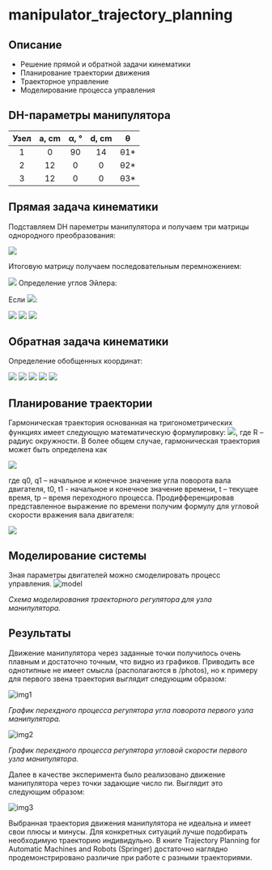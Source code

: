 # manipulator_trajectory_planning
## Описание
- Решение прямой и обратной задачи кинематики
- Планирование траектории движения
- Траекторное управление
- Моделирование процесса управления

## DH-параметры манипулятора
| Узел | a, cm | α, ° | d, cm | θ |
|:----:|:------:|:------------:|:------:|:-------:|
| 1 | 0 | 90 | 14 | θ1* |
| 2 | 12 | 0 | 0 | θ2* |
|3| 12 | 0 | 0 | θ3* |

## Прямая задача кинематики
Подставляем DH пареметры манипулятора и получаем три матрицы однородного преобразования:  

<img src="https://latex.codecogs.com/gif.latex?T_i=\begin{bmatrix}cos(\theta)&-sin(\theta)cos(\alpha)&sin(\theta)sin(\alpha)&a\cdot\cos(\theta)\\sin(\theta)&cos(\theta)cos(\alpha)&-cos(\theta)sin(\alpha)&a\cdot\sin(\alpha)\\0&sin(\alpha)&cos(\alpha)&d\\0&0&0&1\end{bmatrix}">  

Итоговую матрицу получаем последовательным перемножением:  

<img src="https://latex.codecogs.com/gif.latex?T=T_1\cdot\;T_2\cdot\;T_3=\begin{bmatrix}r_1_1&r_1_2&r_1_3&x\\r_2_1&r_2_2&r_2_3&y\\r_3_1&r_3_2&r_3_3&z\\0&0&0&1\end{bmatrix}">  
Определение углов Эйлера:  

Если <img src="https://latex.codecogs.com/gif.latex?r_3_3\neq\pm\1">:  

<img src="https://latex.codecogs.com/gif.latex?\theta=atan2(\pm\sqrt{1-r_3_3^2},r_3_3)">  

<img src="https://latex.codecogs.com/gif.latex?\phi=atan2(\pm\;r_2_3,\pm\;r_1_3)">  

<img src="https://latex.codecogs.com/gif.latex?\psi=atan2(\pm\;r_3_2,\mp\;r_3_1)">

## Обратная задача кинематики
Определение обобщенных координат:  

<img src="https://latex.codecogs.com/gif.latex?\theta_1=atan2(y,x)">  

<img src="https://latex.codecogs.com/gif.latex?l_{horizontal}=\sqrt{x^2+y^2}">  

<img src="https://latex.codecogs.com/gif.latex?l_{diagonal}=\sqrt{x^2+y^2+(z-d_1)^2}">  

<img src="https://latex.codecogs.com/gif.latex?\theta_2=atan(\frac{l_h}{z-d_1})-acos(\frac{a_2^2+l_d^2-a_3^2}{2\cdot{a_2}\cdot{l_d}})">  

<img src="https://latex.codecogs.com/gif.latex?\theta_3=\pi-acos(\frac{a_2^2+a_3^2-l_d^2}{2\cdot{a_2}\cdot{a_3}})">  


## Планирование траектории
Гармоническая траектория основанная на тригонометрических функциях имеет
следующую математическую формулировку:
<img src="https://latex.codecogs.com/gif.latex?s(\theta)=R(1-cos(\theta))">, 
где R – радиус окружности.
В более общем случае, гармоническая траектория может быть определена как  

<img src="https://latex.codecogs.com/gif.latex?q(t)=\frac{q_1-q_0}{2}(1-cos(\frac{t-t_0}{t_p}))+q_0">  

где q0, q1 – начальное и конечное значение угла поворота вала двигателя, t0, t1 - начальное и
конечное значение времени, t – текущее время, tp – время переходного процесса.
Продифференцировав представленное выражение по времени получим формулу для
угловой скорости вражения вала двигателя:  

<img src="https://latex.codecogs.com/gif.latex?\dot{q}(t)=\frac{\pi(q_1-q_0)}{2t_p}sin(\frac{\pi(t-t_0)}{t_p})">  

## Моделирование системы
Зная параметры двигателей можно смоделировать процесс управления.
![model](https://github.com/sdupak/manipulator_trajectory_planning/blob/master/photos/model_crop.png)  

*Схема моделирования траекторного регулятора для узла манипулятора.*
## Результаты
Движение манипулятора через заданные точки получилось очень плавным и достаточно точным, что видно из графиков. Приводить все однотипные не имеет смысла (располагаются в /photos), но к примеру для первого звена траектория выглядит следующим образом:  

![img1](https://github.com/sdupak/manipulator_trajectory_planning/blob/master/photos/comb1.png)  

*График перехдного процесса регулятора угла поворота первого узла манипулятора.*  

![img2](https://github.com/sdupak/manipulator_trajectory_planning/blob/master/photos/vel1.png)    

*График перехдного процесса регулятора угловой скорости первого узла манипулятора.*  

Далее в качестве эксперимента было реализовано движение манипулятора через точки задающие число пи. Выглядит это следующим образом:  

![img3](https://github.com/sdupak/manipulator_trajectory_planning/blob/master/photos/PI.png)

Выбранная траектория движения манипулятора не идеальна и имеет свои плюсы и минусы. Для конкретных ситуаций лучше подобирать необходимую траекторию индивидульно. В книге Trajectory Planning for Automatic Machines and Robots (Springer) достаточно наглядно продемонстрировано различие при работе с разными траекториями.
